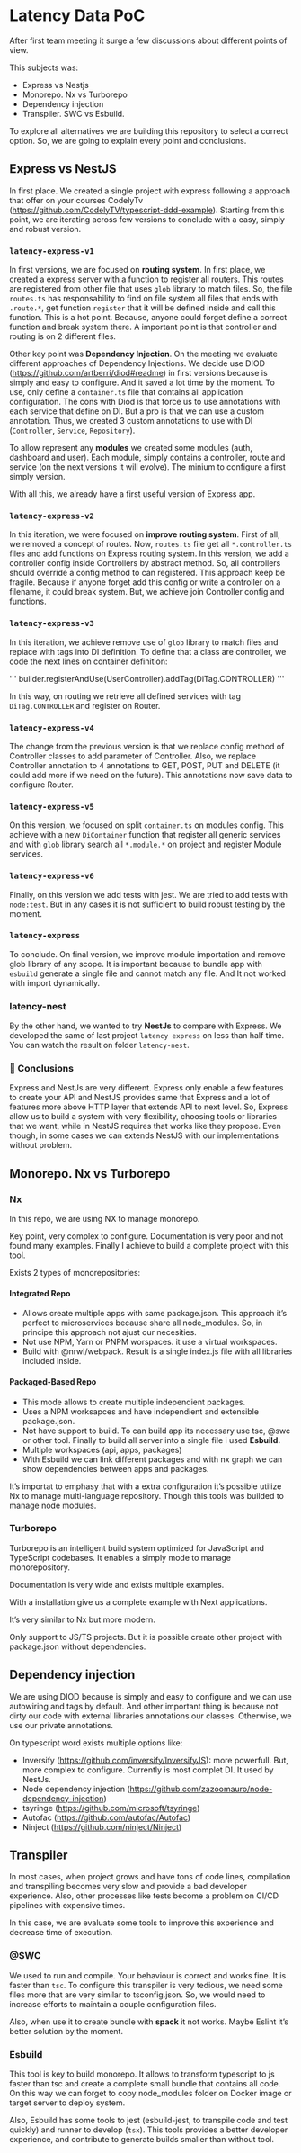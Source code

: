 # Latency Data PoC

After first team meeting it surge a few discussions about different points of view.

This subjects was:
- Express vs Nestjs
- Monorepo. Nx vs Turborepo
- Dependency injection
- Transpiler. SWC vs Esbuild.

To explore all alternatives we are building this repository to select a correct option. 
So, we are going to explain every point and conclusions.

## Express vs NestJS

In first place. We created a single project with express following a approach that offer on your courses CodelyTv (https://github.com/CodelyTV/typescript-ddd-example).
Starting from this point, we are iterating across few versions to conclude with a easy, simply and robust version.

### `latency-express-v1`
In first versions, we are focused on **routing system**. In first place, we created a express server with a function to register all routers.
This routes are registered from other file that uses `glob` library to match files. 
So, the file `routes.ts` has responsability to find on file system all files that ends with `.route.*`, get function `register` that it will be defined inside and call this function.
This is a hot point. Because, anyone could forget define a correct function and break system there. 
A important point is that controller and routing is on 2 different files. 

Other key point was **Dependency Injection**. On the meeting we evaluate different approaches of Dependency Injections. 
We decide use DIOD (https://github.com/artberri/diod#readme) in first versions because is simply and easy to configure. And it saved a lot time by the moment.
To use, only define a `container.ts` file that contains all application configuration.
The cons with Diod is that force us to use annotations with each service that define on DI. But a pro is that we can use a custom annotation. 
Thus, we created 3 custom annotations to use with DI (`Controller`, `Service`, `Repository`).

To allow represent any **modules** we created some modules (auth, dashboard and user). 
Each module, simply contains a controller, route and service (on the next versions it will evolve). The minium to configure a first simply version. 

With all this, we already have a first useful version of Express app. 


### `latency-express-v2`
In this iteration, we were focused on **improve routing system**. First of all, we removed a concept of routes. 
Now, `routes.ts` file get all `*.controller.ts` files and add functions on Express routing system.
In this version, we add a controller config inside Controllers by abstract method. 
So, all controllers should override a config method to can registered.
This approach keep be fragile. Because if anyone forget add this config or write a controller on a filename, it could break system.
But, we achieve join Controller config and functions. 


### `latency-express-v3`
In this iteration, we achieve remove use of `glob` library to match files and replace with tags into DI definition. 
To define that a class are controller, we code the next lines on container definition: 

'''
builder.registerAndUse(UserController).addTag(DiTag.CONTROLLER)
'''

In this way, on routing we retrieve all defined services with tag `DiTag.CONTROLLER` and register on Router.


### `latency-express-v4`
The change from the previous version is that we replace config method of Controller classes to add parameter of Controller. 
Also, we replace Controller annotation to 4 annotations to GET, POST, PUT and DELETE (it could add more if we need on the future).
This annotations now save data to configure Router.


### `latency-express-v5`
On this version, we focused on split `container.ts` on modules config. 
This achieve with a new `DiContainer` function that register all generic services and with `glob` library search all `*.module.*` on project and register Module services.


### `latency-express-v6`
Finally, on this version we add tests with jest. We are tried to add tests with `node:test`. 
But in any cases it is not sufficient to build robust testing by the moment.

### `latency-express`
To conclude. On final version, we improve module importation and remove glob library of any scope. 
It is important because to bundle app with `esbuild` generate a single file and cannot match any file. And It not worked with import dynamically.  


### latency-nest

By the other hand, we wanted to try **NestJs** to compare with Express. We developed the same of last project `latency express` on less than half time. 
You can watch the result on folder `latency-nest`.

### 📝 Conclusions

Express and NestJs are very different. Express only enable a few features to create your API and NestJS provides same that Express and a lot of features more above HTTP layer that extends API to next level.
So, Express allow us to build a system with very flexibility, choosing tools or libraries that we want, while in NestJS requires that works like they propose. 
Even though, in some cases we can extends NestJS with our implementations without problem. 

## Monorepo. Nx vs Turborepo

### Nx
In this repo, we are using NX to manage monorepo.

Key point, very complex to configure. 
Documentation is very poor and not found many examples. 
Finally I achieve to build a complete project with this tool.

Exists 2 types of monorepositories:

#### Integrated Repo

- Allows create multiple apps with same package.json. This approach it’s perfect to microservices because share all node_modules. So, in principe this approach not ajust our necesities.
- Not use NPM, Yarn or PNPM worspaces. it use a virtual workspaces.
- Build with @nrwl/webpack. Result is a single index.js file with all libraries included inside.

#### Packaged-Based Repo

- This mode allows to create multiple independient packages.
- Uses a NPM worksapces and have independient and extensible package.json.
- Not have support to build. To can build app its necessary use tsc, @swc or other tool. Finally to build all server into a single file i used **Esbuild.**
- Multiple workspaces (api, apps, packages)
- With Esbuild we can link different packages and with nx graph we can show dependencies between apps and packages.

It’s importat to emphasy that with a extra configuration it’s possible utilize Nx to manage multi-language repository. Though this tools was builded to manage node modules.

### Turborepo

Turborepo is an intelligent build system optimized for JavaScript and TypeScript codebases. 
It enables a simply mode to manage monorepository.

Documentation is very wide and exists multiple examples.

With a installation give us a complete example with Next applications.

It’s very similar to Nx but more modern.

Only support to JS/TS projects. But it is possible create other project with package.json without dependencies.


## Dependency injection
We are using DIOD because is simply and easy to configure and we can use autowiring and tags by default. 
And other important thing is because not dirty our code with external libraries annotations our classes. Otherwise, we use our private annotations. 

On typescript word exists multiple options like:
- Inversify (https://github.com/inversify/InversifyJS): more powerfull. But, more complex to configure. Currently is most complet DI. It used by NestJs.
- Node dependency injection (https://github.com/zazoomauro/node-dependency-injection)
- tsyringe (https://github.com/microsoft/tsyringe)
- Autofac (https://github.com/autofac/Autofac)
- Ninject (https://github.com/ninject/Ninject)

## Transpiler
In most cases, when project grows and have tons of code lines, compilation and transpiling becomes very slow and provide a bad developer experience. 
Also, other processes like tests become a problem on CI/CD pipelines with expensive times. 

In this case, we are evaluate some tools to improve this experience and decrease time of execution.

### @SWC
We used to run and compile. Your behaviour is correct and works fine. It is faster than `tsc`. 
To configure this transpiler is very tedious, we need some files more that are very similar to tsconfig.json. So, we would need to increase efforts to maintain a couple configuration files.

Also, when use it to create bundle with **spack** it not works. 
Maybe Eslint it’s better solution by the moment.

### Esbuild
This tool is key to build monorepo. It allows to transform typescript to js faster than tsc and create a complete small bundle that contains all code.
On this way we can forget to copy node_modules folder on Docker image or target server to deploy system.

Also, Esbuild has some tools to jest (esbuild-jest, to transpile code and test quickly) and runner to develop (`tsx`).
This tools provides a better developer experience, and contribute to generate builds smaller than without tool.


